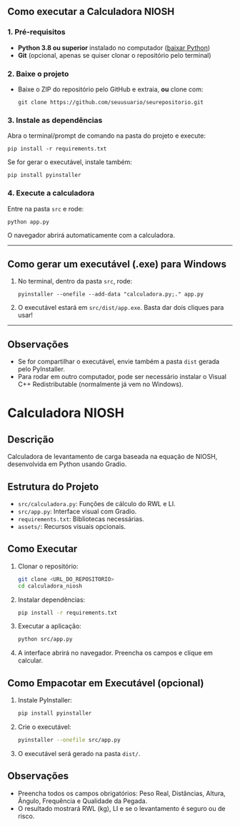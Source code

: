 ## Como executar a Calculadora NIOSH

### 1. Pré-requisitos

- **Python 3.8 ou superior** instalado no computador ([baixar Python](https://www.python.org/downloads/))
- **Git** (opcional, apenas se quiser clonar o repositório pelo terminal)

### 2. Baixe o projeto

- Baixe o ZIP do repositório pelo GitHub e extraia, **ou** clone com:
   ```
   git clone https://github.com/seuusuario/seurepositorio.git
   ```

### 3. Instale as dependências

Abra o terminal/prompt de comando na pasta do projeto e execute:
```
pip install -r requirements.txt
```
Se for gerar o executável, instale também:
```
pip install pyinstaller
```

### 4. Execute a calculadora

Entre na pasta `src` e rode:
```
python app.py
```
O navegador abrirá automaticamente com a calculadora.

---

## Como gerar um executável (.exe) para Windows

1. No terminal, dentro da pasta `src`, rode:
    ```
    pyinstaller --onefile --add-data "calculadora.py;." app.py
    ```
2. O executável estará em `src/dist/app.exe`. Basta dar dois cliques para usar!

---

## Observações

- Se for compartilhar o executável, envie também a pasta `dist` gerada pelo PyInstaller.
- Para rodar em outro computador, pode ser necessário instalar o Visual C++ Redistributable (normalmente já vem no Windows).

# Calculadora NIOSH

## Descrição
Calculadora de levantamento de carga baseada na equação de NIOSH, desenvolvida em Python usando Gradio.

## Estrutura do Projeto
- `src/calculadora.py`: Funções de cálculo do RWL e LI.
- `src/app.py`: Interface visual com Gradio.
- `requirements.txt`: Bibliotecas necessárias.
- `assets/`: Recursos visuais opcionais.

## Como Executar
1. Clonar o repositório:
   ```bash
   git clone <URL_DO_REPOSITORIO>
   cd calculadora_niosh
   ```
2. Instalar dependências:
   ```bash
   pip install -r requirements.txt
   ```
3. Executar a aplicação:
   ```bash
   python src/app.py
   ```
4. A interface abrirá no navegador. Preencha os campos e clique em calcular.

## Como Empacotar em Executável (opcional)
1. Instale PyInstaller:
   ```bash
   pip install pyinstaller
   ```
2. Crie o executável:
   ```bash
   pyinstaller --onefile src/app.py
   ```
3. O executável será gerado na pasta `dist/`.

## Observações
- Preencha todos os campos obrigatórios: Peso Real, Distâncias, Altura, Ângulo, Frequência e Qualidade da Pegada.
- O resultado mostrará RWL (kg), LI e se o levantamento é seguro ou de risco.
